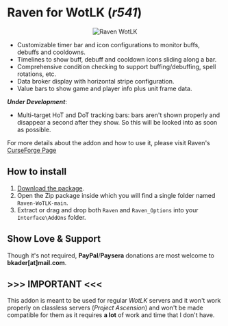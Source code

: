 # Raven for WotLK (_r541_)

<p align="center"><img src="https://user-images.githubusercontent.com/4732702/158499143-26accfc1-6d40-47e7-9547-7b50bcf164d0.png" alt="Raven WotLK"></p>

* Customizable timer bar and icon configurations to monitor buffs, debuffs and cooldowns.
* Timelines to show buff, debuff and cooldown icons sliding along a bar.
* Comprehensive condition checking to support buffing/debuffing, spell rotations, etc.
* Data broker display with horizontal stripe configuration.
* Value bars to show game and player info plus unit frame data.

_**Under Development**_:

* Multi-target HoT and DoT tracking bars: bars aren't shown properly and disappear a second after they show. So this will be looked into as soon as possible.

For more details about the addon and how to use it, please visit Raven's [CurseForge Page](https://www.curseforge.com/wow/addons/raven)

## How to install

1. [Download the package](https://github.com/bkader/Raven-WotLK/archive/refs/heads/main.zip).
2. Open the Zip package inside which you will find a single folder named `Raven-WoTLK-main`.
3. Extract or drag and drop both `Raven` and `Raven_Options` into your `Interface\AddOns` folder.

## Show Love & Support

Though it's not required, **PayPal**/**Paysera** donations are most welcome to **bkader[at]mail.com**.

## >>> IMPORTANT <<<

This addon is meant to be used for regular _WotLK_ servers and it won't work properly on classless servers (_Project Ascension_) and won't be made compatible for them as it requires **a lot** of work and time that I don't have.